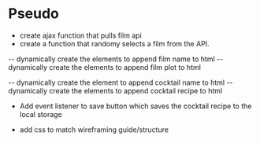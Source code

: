 # Pseudo

<!-- - create wireframing -->
<!-- - create basic html format -->
<!-- - create all files html/css/js etc -->
<!-- - link all files -->
<!-- - create variables for IDs -->
<!-- - create variables for APIs -->
<!-- - create event button click  -->
- create ajax function that pulls film api
- create a function that randomy selects a film from the API.
<!-- -- dynamically create the elements to append film pic to html -->
-- dynamically create the elements to append film name to html
-- dynamically create the elements to append film plot to html

<!-- - create ajax function that pulls cocktail api -->
<!-- -- dynamically create the elements to append cocktail pic to html -->
-- dynamically create the element to append cocktail name to html
-- dynamically create the elements to append cocktail recipe to html
- Add event listener to save button which saves the cocktail recipe to the local storage
<!-- - Add event listener to recipe in nav bar which links to recipe html -->
- add css to match wireframing guide/structure

